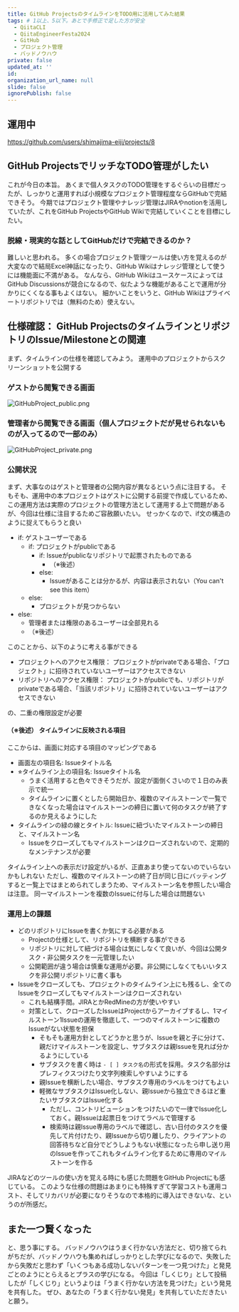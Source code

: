 ```yaml
---
title: GitHub ProjectsのタイムラインをTODO用に活用してみた結果
tags: # 1以上、5以下。あとで手修正で足した方が安全
  - QiitaCLI
  - QiitaEngineerFesta2024
  - GitHub
  - プロジェクト管理
  - バッドノウハウ
private: false
updated_at: ''
id: 
organization_url_name: null
slide: false
ignorePublish: false
---
```


## 運用中
https://github.com/users/shimajima-eiji/projects/8

## GitHub ProjectsでリッチなTODO管理がしたい
これが今日の本旨。
あくまで個人タスクのTODO管理をするぐらいの目標だったが、しっかりと運用すれば小規模なプロジェクト管理程度ならGitHubで完結できそう。
今期ではプロジェクト管理やナレッジ管理はJIRAやnotionを活用していたが、これをGitHub ProjectsやGitHub Wikiで完結していくことを目標にしたい。

### 脱線・現実的な話としてGitHubだけで完結できるのか？
難しいと思われる。
多くの場合プロジェクト管理ツールは使い方を覚えるのが大変なので結局Excel神話になったり、GitHub Wikiはナレッジ管理として使うには機能面に不満がある。
なんなら、GitHub WikiはユースケースによってはGitHub Discussionsが競合になるので、似たような機能があることで運用が分かりにくくなる事もよくはない。
細かいことをいうと、GitHub Wikiはプライベートリポジトリでは（無料のため）使えない。

## 仕様確認： GitHub ProjectsのタイムラインとリポジトリのIssue/Milestoneとの関連
まず、タイムラインの仕様を確認してみよう。
運用中のプロジェクトからスクリーンショットを公開する

### ゲストから閲覧できる画面
![GitHubProject_public.png](https://qiita-image-store.s3.ap-northeast-1.amazonaws.com/0/122800/0f7f9c72-838f-0bcc-c4b4-1b51447e3964.png)

### 管理者から閲覧できる画面（個人プロジェクトだが見せられないものが入ってるので一部のみ）
![GitHubProject_private.png](https://qiita-image-store.s3.ap-northeast-1.amazonaws.com/0/122800/0e7626ed-4019-ca57-e0ad-c2638f5fdf9c.png)

### 公開状況
まず、大事なのはゲストと管理者の公開内容が異なるという点に注目する。
そもそも、運用中の本プロジェクトはゲストに公開する前提で作成しているため、この運用方法は実際のプロジェクトの管理方法として運用する上で問題があるが、今回は仕様に注目するためご容赦願いたい。
せっかくなので、if文の構造のように捉えてもらうと良い

- if: ゲストユーザーである
  - if: プロジェクトがpublicである
    - if: Issueがpublicなリポジトリで起票されたものである
      - （※後述）
    - else:
      - Issueがあることは分かるが、内容は表示されない（You can't see this item）
  - else:
    - プロジェクトが見つからない
- else:
  - 管理者または権限のあるユーザーは全部見れる
  - （※後述）

このことから、以下のように考える事ができる

- プロジェクトへのアクセス権限： プロジェクトがprivateである場合、「プロジェクト」に招待されていないユーザーはアクセスできない
- リポジトリへのアクセス権限： プロジェクトがpublicでも、リポジトリがprivateである場合、「当該リポジトリ」に招待されていないユーザーはアクセスできない

の、二重の権限設定が必要

#### （※後述） タイムラインに反映される項目
ここからは、画面に対応する項目のマッピングである

- 画面左の項目名: Issueタイトル名
- ⭐︎タイムライン上の項目名: Issueタイトル名
  - うまく活用すると色々できそうだが、設定が面倒くさいので１日のみ表示で統一
  - タイムラインに置くとしたら開始日か、複数のマイルストーンで一覧できなくなった場合はマイルストーンの締日に置いて何のタスクが終了するのか見えるようにした
- タイムラインの緑の線とタイトル: Issueに紐づいたマイルストーンの締日と、マイルストーン名
  - Issueをクローズしてもマイルストーンはクローズされないので、定期的なメンテナンスが必要

タイムライン上への表示だけ設定がいるが、正直あまり使ってないのでいらないかもしれない
ただし、複数のマイルストーンの終了日が同じ日にバッティングすると一覧上ではまとめられてしまうため、マイルストーン名を参照したい場合は注意。
同一マイルストーンを複数のIssueに付与した場合は問題ない

### 運用上の課題
- どのリポジトリにIssueを書くか気にする必要がある
  - Projectの仕様として、リポジトリを横断する事ができる
  - リポジトリに対して紐づける場合は気にしなくて良いが、今回は公開タスク・非公開タスクを一元管理したい
  - 公開範囲が違う場合は慎重な運用が必要。非公開にしなくてもいいタスクを非公開リポジトリに書く事も
- Issueをクローズしても、プロジェクトのタイムライン上にも残るし、全てのIssueをクローズしてもマイルストーンはクローズされない
  - これも結構手間。JIRAとかRedMineの方が使いやすい
  - 対策として、クローズしたIssueはProjectからアーカイブするし、1マイルストーン1Issueの運用を徹底して、一つのマイルストーンに複数のIssueがない状態を担保
    - そもそも運用方針としてどうかと思うが、Issueを親と子に分けて、親だけマイルストーンを設定し、サブタスクは親Issueを見れば分かるようにしている
    - サブタスクを書く時は `- [ ] タスク名`の形式を採用。タスク名部分はプレフィクスつけたり文字列検索しやすいようにする
    - 親Issueを横断したい場合、サブタスク専用のラベルをつけてもよい
    - 軽微なサブタスクはIssue化しない、親Issueから独立できるほど重たいサブタスクはIssue化する
      - ただし、コントリビューションをつけたいので一律でIssue化しておく。親Issueは起票日をつけてラベルで管理する
      - 検索時は親Issue専用のラベルで確認し、古い日付のタスクを優先して片付けたり、親Issueから切り離したり、クライアントの回答待ちなど自分でどうしようもない状態になったら申し送り用のIssueを作ってこれもタイムライン化するために専用のマイルストーンを作る

JIRAなどのツールの使い方を覚える時にも感じた問題をGitHub Projectにも感じている。
このような仕様の問題はあまりにも特殊すぎて学習コストも運用コスト、そしてリカバリが必要になりそうなので本格的に導入はできないな、というのが所感だ。

## また一つ賢くなった
と、思う事にする。
バッドノウハウはうまく行かない方法だと、切り捨てられがちだが、バッドノウハウも集めればしっかりとした学びになるので、失敗したから失敗だと思わず「いくつもある成功しないパターンを一つ見つけた」と発見ごとのようにとらえるとプラスの学びになる。
今回は「しくじり」として投稿したが「しくじり」というよりは「うまく行かない方法を見つけた」という発見を共有した。
ぜひ、あなたの「うまく行かない発見」を共有していただきたいと願う。
